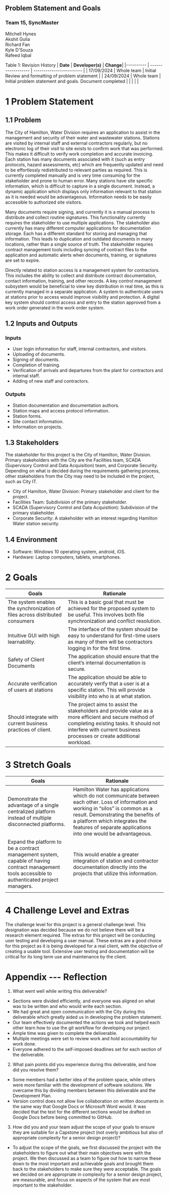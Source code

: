
## Problem Statement and Goals

### Team 15, SyncMaster
  
Mitchell Hynes\
Akshit Gulia\
Richard Fan\
Kyle D'Souza\
Rafeed Iqbal

Table 1: Revision History
| **Date**  | **Developer(s)** |  **Change**|
|---------- | ------------------ | ------------------------ |
|  17/09/2024 |  Whole team  |  Initial Review and formatting of problem statement |
|  24/09/2024 |  Whole team  |  Initial problem statement and goals. Document completed |
|      |       |   |
  
# 1 Problem Statement

## 1.1 Problem

The City of Hamilton, Water Division requires an application to assist in the management and security of their water and wastewater stations.
Stations are visited by internal staff and external contractors regularly, but no electronic log of their visit to site exists to confirm work that was performed.
This makes it difficult to verify work completion and accurate invoicing.
Each station has many documents associated with it (such as entry protocols, hazard assessments, etc) which are frequently updated and need to be effortlessly redistributed to relevant parties as required.
This is currently completed manually and is very time consuming for the stakeholder and prone to human error.
Many stations have site specific information, which is difficult to capture in a single document.
Instead, a dynamic application which displays only information relevant to that station as it is needed would be advantageous.
Information needs to be easily accessible to authorized site visitors.

Many documents require signing, and currently it is a manual process to distribute and collect routine signatures. 
This functionality currently requires the stakeholder to use multiple applications. The stakeholder also currently has many different computer applications for documentation storage. 
Each has a different standard for storing and managing that information. This leads to duplication and outdated documents in many locations, rather than a single source of truth.
The stakeholder requries contract management tools including syncing of contract files to the application and automatic alerts when documents, training, or signatures are set to expire.

Directly related to station access is a management system for contractors. This includes the ability to collect and distribute contract documentation, contact information, training, and other records.
A key control management subsystem would be beneficial to view key distribution in real time, as this is currently managed in a separate application.
A system to authenticate users at stations prior to access would improve visibility and protection.
A digital key system should control access and entry to the station approved from a work order generated in the work order system.

## 1.2 Inputs and Outputs

### Inputs 
* User login information for staff, internal contractors, and visitors.
* Uploading of documents.
* Signing of documents.
* Completion of training.
* Verification of arrivals and departures from the plant for contractors and internal staff.
* Adding of new staff and contractors.

### Outputs 
* Station documentation and documentation authors.
* Station maps and access protocol information.
* Station forms.
* Site contact information.
* Information on projects.

## 1.3 Stakeholders

The stakeholder for this project is the City of Hamilton, Water Division. 
Primary stakeholders with the City are the Facilities team, SCADA (Supervisory Control and Data Acquisition) team, and Corporate Security. 
Depending on what is decided during the requirements gathering process, other stakeholders from the City may need to be included in the project, such as City IT.
* City of Hamilton, Water Division: Primary stakeholder and client for the project.
* Facilities Team: Subdivision of the primary stakeholder.
* SCADA (Supervisory Control and Data Acquisition): Subdivision of the primary stakeholder.
* Corporate Security: A stakeholder with an interest regarding Hamilton Water station security.

## 1.4 Environment

* Software: Windows 10 operating system, android, iOS.
* Hardware: Laptop computers, tablets, smartphones.

# 2 Goals
| Goals | Rationale |
| --- | --- |
| The system enables the synchronization of files across distributed consumers | This is a basic goal that must be achieved for the proposed system to be useful. This involves both file synchronization and conflict resolution. |
| Intuitive GUI with high learnability. | The interface of the system should be easy to understand for first-time users as many of them will be contractors logging in for the first time. |
| Safety of Client Documents | The application should ensure that the client’s internal documentation is secure. |
| Accurate verification of users at stations | The application should be able to accurately verify that a user is at a specific station. This will provide visibility into who is at what station. |
| Should integrate with current business practices of client. | The project aims to assist the stakeholders and provide value as a more efficient and secure method of completing existing tasks. It should not interfere with current business processes or create additional workload. |

# 3 Stretch Goals
| Goals | Rationale |
| --- | --- |
| Demonstrate the advantage of a single centralized platform instead of multiple disconnected platforms.| Hamilton Water has applications which do not communicate between each other. Loss of information and working in “silos” is common as a result. Demonstrating the benefits of a platform which integrates the features of separate applications into one would be advantageous. |
|Expand the platform to be a contract management system, capable of having contract management tools accessible to authenticated project managers. |This would enable a greater integration of station and contractor documentation directly into the projects that utilize this information. |
| | |
# 4 Challenge Level and Extras

The challenge level for this project is a general challenge level. This designation was decided because we do not believe there will be a research element required.
The extras for this project will be conducting user testing and developing a user manual. These extras are a good choice for this project as it is being developed for a real client, with the objective of creating a usable tool.
Extensive user testing and documentation will be critical for its long term use and maintenance by the client.

# Appendix --- Reflection

1.  What went well while writing this deliverable?

* Sections were divided efficiently, and everyone was aligned on what was to be
written and who would write each section.
* We had great and open communication with the City during this deliverable
which greatly aided us in developing the problem statement.
* Our team effectively documented the actions we took and helped each other
learn how to use the git workflow for developing our project.
* Ample time was given to complete the deliverable.
* Multiple meetings were set to review work and hold accountability for work
done.
* Everyone adhered to the self-imposed deadlines set for each section of the
deliverable.

2.  What pain points did you experience during this deliverable, and how
    did you resolve them?

* Some members had a better idea of the problem space, while others were more
familiar with the development of software solutions. We overcame this by dividing
members between this deliverable and the Development Plan.
* Version control does not allow live collaboration on written documents in the
same way that Google Docs or Microsoft Word would. It was decided that the text
for the different sections would be drafted on Google Docs before being committed
to GitHub.

3.  How did you and your team adjust the scope of your goals to ensure
    they are suitable for a Capstone project (not overly ambitious but
    also of appropriate complexity for a senior design project)?

* To adjust the scope of the goals, we first discussed the project with the
stakeholders to figure out what their main objectives were with the project. We
then discussed as a team to figure out how to narrow these down to the most
important and achievable goals and brought them back to the stakeholders to make
sure they were acceptable. The goals we decided on are appropriate in complexity
for a senior design project, are measurable, and focus on aspects of the system
that are most important to the stakeholder.
